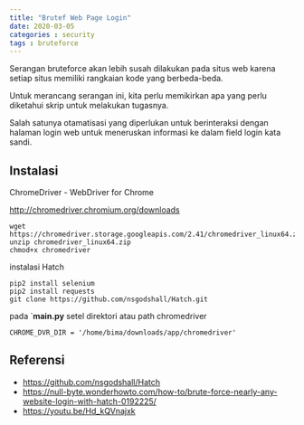 ```yaml
---
title: "Brutef Web Page Login"
date: 2020-03-05
categories : security
tags : bruteforce
---
```


Serangan bruteforce akan lebih susah dilakukan pada situs web karena setiap situs memiliki rangkaian kode yang berbeda-beda. 

Untuk merancang serangan ini, kita perlu memikirkan apa yang perlu diketahui skrip untuk melakukan tugasnya. 

Salah satunya otamatisasi yang diperlukan untuk berinteraksi dengan halaman login web untuk meneruskan informasi ke dalam field login kata sandi.

## Instalasi

ChromeDriver - WebDriver for Chrome

http://chromedriver.chromium.org/downloads

    wget https://chromedriver.storage.googleapis.com/2.41/chromedriver_linux64.zip
    unzip chromedriver_linux64.zip
    chmod+x chromedriver

instalasi Hatch

    pip2 install selenium
    pip2 install requests
    git clone https://github.com/nsgodshall/Hatch.git

pada `**main.py** setel direktori atau path chromedriver

    CHROME_DVR_DIR = '/home/bima/downloads/app/chromedriver'

## Referensi
* https://github.com/nsgodshall/Hatch
* https://null-byte.wonderhowto.com/how-to/brute-force-nearly-any-website-login-with-hatch-0192225/
* https://youtu.be/Hd_kQVnajxk